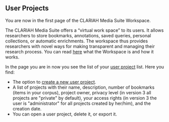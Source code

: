 User Projects
---

You are now in the first page of the CLARIAH Media Suite Workspace. 

The CLARIAH Media Suite offers a “virtual work space” to its users. It allows researchers to store bookmarks, annotations, saved queries, personal collections, or automatic enrichments. The workspace thus provides researchers with novel ways for making transparent and managing their research process. You can read [here](http://mediasuite.clariah.nl/documentation/workspace) what the Workspace is and how it works.

In the page you are in now you see the list of your [user project](http://mediasuite.clariah.nl/documentation/glossary/user-project) list. Here you find:

- The option to [create a new user project](http://mediasuite.clariah.nl/documentation/workspace/user-projects/create).
- A list of projects with their name, description, number of bookmarks (items in your corpus), project owner, privacy level (in version 3 all projects are "private" by default), your access rights (in version 3 the user is "administrator" for all projects created by her/him), and the creation date.
- You can open a user project, delete it, or export it.

